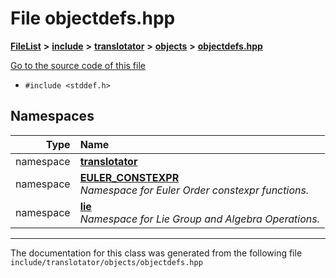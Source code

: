 

# File objectdefs.hpp



[**FileList**](files.md) **>** [**include**](dir_d44c64559bbebec7f509842c48db8b23.md) **>** [**translotator**](dir_ffa3503b73a46a1fbf73d754da62ba14.md) **>** [**objects**](dir_d5306d4012edd8106bd4452d9b4e4e98.md) **>** [**objectdefs.hpp**](objectdefs_8hpp.md)

[Go to the source code of this file](objectdefs_8hpp_source.md)



* `#include <stddef.h>`













## Namespaces

| Type | Name |
| ---: | :--- |
| namespace | [**translotator**](namespacetranslotator.md) <br> |
| namespace | [**EULER\_CONSTEXPR**](namespacetranslotator_1_1EULER__CONSTEXPR.md) <br>_Namespace for Euler Order constexpr functions._  |
| namespace | [**lie**](namespacetranslotator_1_1lie.md) <br>_Namespace for Lie Group and Algebra Operations._  |





















































------------------------------
The documentation for this class was generated from the following file `include/translotator/objects/objectdefs.hpp`

